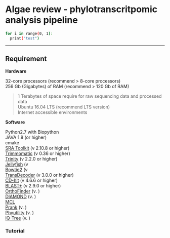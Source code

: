 # Algae review - phylotranscritpomic analysis pipeline

```bash
for i in range(0, 1):
  print("test")
```
- - -
## Requirement

**Hardware**  

32-core processors (recommend > 8-core processors)  
256 Gb (Gigabytes) of RAM (recommend > 120 Gb of RAM)  
> 1 Terabytes of space require for raw sequencing data and processed data  
Ubuntu 16.04 LTS (recommend LTS version)  
Internet accessible environments  
  
**Software**  
  
Python2.7 with Biopython  
JAVA 1.8 (or higher)  
cmake  
[SRA Toolkit](https://www.ncbi.nlm.nih.gov/home/download/) (v 2.10.8 or higher)  
[Trimmomatic](http://www.usadellab.org/cms/?page=trimmomatic) (v 0.36 or higher)  
[Trinity](https://github.com/trinityrnaseq/trinityrnaseq) (v 2.2.0 or higher)  
[Jellyfish](https://github.com/gmarcais/Jellyfish) (v  
[Bowtie2](http://bowtie-bio.sourceforge.net/bowtie2/index.shtml) (v  
[TransDecoder](https://github.com/TransDecoder/TransDecoder) (v 3.0.0 or higher)  
[CD-hit](http://weizhongli-lab.org/cd-hit/) (v 4.6.6 or higher)  
[BLAST+](https://www.ncbi.nlm.nih.gov/home/download/) (v 2.9.0 or higher)  
[OrthoFinder](https://github.com/davidemms/OrthoFinder) (v. )  
[DIAMOND](https://github.com/bbuchfink/diamond/releases) (v. )  
[MCL](https://micans.org/mcl/)  
[Prank](http://wasabiapp.org/software/prank/) (v. )  
[Phyutility](https://github.com/blackrim/phyutility) (v. )  
[IQ-Tree](http://www.iqtree.org) (v. )  
  
### Tutorial
